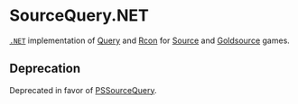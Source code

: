 # SourceQuery.NET

[`.NET`](https://dotnet.microsoft.com/) implementation of [Query](https://developer.valvesoftware.com/wiki/Server_queries) and [Rcon](https://developer.valvesoftware.com/wiki/Source_RCON_Protocol) for [Source](https://developer.valvesoftware.com/wiki/Source) and [Goldsource](https://developer.valvesoftware.com/wiki/Goldsource) games.

## Deprecation

Deprecated in favor of [PSSourceQuery](https://github.com/startersclan/PSSourceQuery).
